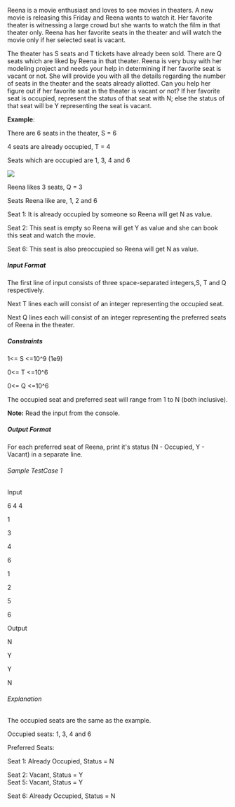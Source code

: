   
Reena is a movie enthusiast and loves to see movies in theaters. A new movie is releasing this Friday and Reena wants to watch it. Her favorite theater is witnessing a large crowd but she wants to watch the film in that theater only. Reena has her favorite seats in the theater and will watch the movie only if her selected seat is vacant.

The theater has S seats and T tickets have already been sold. There are Q seats which are liked by Reena in that theater. Reena is very busy with her modeling project and needs your help in determining if her favorite seat is vacant or not. She will provide you with all the details regarding the number of seats in the theater and the seats already allotted. Can you help her figure out if her favorite seat in the theater is vacant or not? If her favorite seat is occupied, represent the status of that seat with N; else the status of that seat will be Y representing the seat is vacant.

**Example**:

There are 6 seats in the theater, S = 6

4 seats are already occupied, T = 4

Seats which are occupied are 1, 3, 4 and 6

![](https://lh3.googleusercontent.com/5iO9jSNeXsZVl1ISifEYd7d9Q_PmTtlsSqHnQAY5oMI6SHXQE4zB8rKRIsu2vp49Qn3AlEnFrhzRjJV86WCJ4SEiUBi8i0c0wtxzy0F6QoH1_18-HeK6hQGupk887z-A5qwCf4MAYDZCkyCF4Q)

Reena likes 3 seats, Q = 3

Seats Reena like are, 1, 2 and 6

Seat 1: It is already occupied by someone so Reena will get N as value.

Seat 2: This seat is empty so Reena will get Y as value and she can book this seat and watch the movie.

Seat 6: This seat is also preoccupied so Reena will get N as value.  

  
  

##### Input Format

The first line of input consists of three space-separated integers,S, T and Q respectively.

Next T lines each will consist of an integer representing the occupied seat.

Next Q lines each will consist of an integer representing the preferred seats of Reena in the theater.

  
  

##### Constraints

1<= S <=10^9 (1e9)

0<= T <=10^6

0<= Q <=10^6

  

The occupied seat and preferred seat will range from 1 to N (both inclusive).

  

**Note:** Read the input from the console.

  
  

##### Output Format

For each preferred seat of Reena, print it's status (N - Occupied, Y - Vacant) in a separate line.  
  

###### Sample TestCase 1

Input

6 4 4

1

3

4

6

1

2

5

6

Output

N

Y

Y

N

###### Explanation

The occupied seats are the same as the example.

Occupied seats: 1, 3, 4 and 6

Preferred Seats:

Seat 1: Already Occupied, Status = N

Seat 2: Vacant, Status = Y  
Seat 5: Vacant, Status = Y

Seat 6: Already Occupied, Status = N